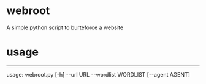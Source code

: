 # webroot
A simple python script to burteforce a website 

# usage
-----------------------------------------------------------
usage: webroot.py [-h] --url URL --wordlist WORDLIST [--agent AGENT]


